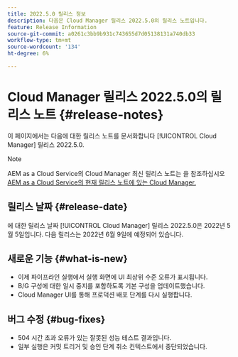 ```yaml
---
title: 2022.5.0 릴리스 정보
description: 다음은 Cloud Manager 릴리스 2022.5.0의 릴리스 노트입니다.
feature: Release Information
source-git-commit: a0261c3bb9b931c743655d7d05138131a740db33
workflow-type: tm+mt
source-wordcount: '134'
ht-degree: 6%

---
```



# Cloud Manager 릴리스 2022.5.0의 릴리스 노트 {#release-notes}

이 페이지에서는 다음에 대한 릴리스 노트를 문서화합니다 [!UICONTROL Cloud Manager] 릴리스 2022.5.0.

>[!NOTE]
>
>AEM as a Cloud Service의 Cloud Manager 최신 릴리스 노트는 을 참조하십시오 [AEM as a Cloud Service의 현재 릴리스 노트에 있는 Cloud Manager.](https://experienceleague.adobe.com/docs/experience-manager-cloud-service/content/implementing/using-cloud-manager/release-notes-cloud-manager/release-notes-cm-current.html)

## 릴리스 날짜 {#release-date}

에 대한 릴리스 날짜 [!UICONTROL Cloud Manager] 릴리스 2022.5.0은 2022년 5월 5일입니다. 다음 릴리스는 2022년 6월 9일에 예정되어 있습니다.

## 새로운 기능 {#what-is-new}

* 이제 파이프라인 실행에서 실행 화면에 UI 최상위 수준 오류가 표시됩니다.
* B/G 구성에 대한 일시 중지를 포함하도록 기본 구성을 업데이트했습니다.
* Cloud Manager UI를 통해 프로덕션 배포 단계를 다시 실행합니다.

## 버그 수정 {#bug-fixes}

* 504 시간 초과 오류가 있는 잘못된 성능 테스트 결과입니다.
* 일부 실행은 커밋 트리거 및 승인 단계 취소 컨텍스트에서 중단되었습니다.
